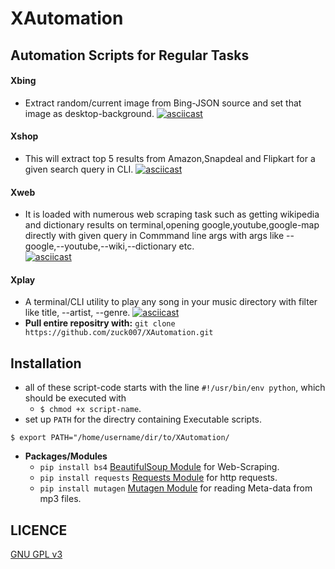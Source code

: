 # XAutomation
Automation Scripts for Regular Tasks
------
#### Xbing
* Extract random/current image from Bing-JSON source and set that image as desktop-background.
    [![asciicast](https://asciinema.org/a/cluwriwyhvvd491dxmurg8uoz.png)](https://asciinema.org/a/cluwriwyhvvd491dxmurg8uo)

#### Xshop
* This will extract top 5 results from Amazon,Snapdeal and Flipkart for a given search query in CLI.
   [![asciicast](https://asciinema.org/a/82fs8136fh0j8uit55tygb9zo.png)](https://asciinema.org/a/82fs8136fh0j8uit55tygb9zo)

#### Xweb
* It is loaded with numerous web scraping task such as getting wikipedia and dictionary results on terminal,opening google,youtube,google-map directly with given query in Commmand line args with args like --google,--youtube,--wiki,--dictionary etc.   
    [![asciicast](https://asciinema.org/a/3ga9yfom6afi7j6xhnjkfddrn.png)](https://asciinema.org/a/3ga9yfom6afi7j6xhnjkfddrn)

#### Xplay
* A terminal/CLI utility to play any song in your music directory with filter like title, --artist, --genre.
    [![asciicast](https://asciinema.org/a/3mrqtrmkfcjhqet3f4mz4l3td.png)](https://asciinema.org/a/3mrqtrmkfcjhqet3f4mz4l3td)
* **Pull entire repositry with:**
 `git clone https://github.com/zuck007/XAutomation.git`

## Installation
  * all of these script-code starts with the line `#!/usr/bin/env python`, which should be executed with
    * `$ chmod +x script-name`.
  * set up `PATH` for the directry containing Executable scripts.

  ``
  $ export PATH="/home/username/dir/to/XAutomation/
  ``

* **Packages/Modules**
    * `pip install bs4` [BeautifulSoup Module](http://www.crummy.com/software/BeautifulSoup/) for Web-Scraping.
    * `pip install requests` [Requests Module](http://docs.python-requests.org/en/master/) for http requests.
    * `pip install mutagen` [Mutagen Module](https://mutagen.readthedocs.org/en/latest/) for reading Meta-data from mp3 files.

## LICENCE
 [GNU GPL v3](https://github.com/zuck007/XAutomation/blob/master/LICENSE)
